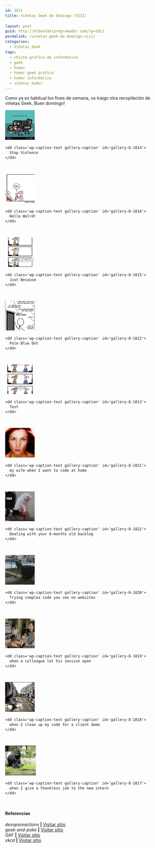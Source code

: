 ```yaml
---
id: 1811
title: Viñetas Geek de Domingo (VIII)

layout: post
guid: http://elbauldelprogramador.com/?p=1811
permalink: /vinetas-geek-de-domingo-viii/
categories:
  - Viñetas Geek
tags:
  - chiste grafico de informatica
  - geek
  - humor
  - humor geek grafico
  - humor informatico
  - viñetas humor
---
```

Como ya es habitual los fines de semana, os traigo otra recopilación de viñetas Geek, Buen domingo!  
  
<!--more-->

  


<div id='gallery-8' class='gallery galleryid-1811 gallery-columns-1 gallery-size-thumbnail'>
  <dl class='gallery-item'>
    <dt class='gallery-icon landscape'>
      <a href='/images/2013/08/Stop-Violence.jpg'><img width="96" height="96" src="/images/2013/08/Stop-Violence-150x150.jpg" class="attachment-thumbnail" alt="Stop Violence" aria-describedby="gallery-8-1814" /></a>
    </dt>
    
    <dd class='wp-caption-text gallery-caption' id='gallery-8-1814'>
      Stop Violence
    </dd>
  </dl>
  
  <br style="clear: both" />
  
  <dl class='gallery-item'>
    <dt class='gallery-icon landscape'>
      <a href='/images/2013/08/facebook_-1810787013.jpg'><img width="96" height="96" src="/images/2013/08/facebook_-1810787013-150x150.jpg" class="attachment-thumbnail" alt="Hello Wolrd!" aria-describedby="gallery-8-1816" /></a>
    </dt>
    
    <dd class='wp-caption-text gallery-caption' id='gallery-8-1816'>
      Hello Wolrd!
    </dd>
  </dl>
  
  <br style="clear: both" />
  
  <dl class='gallery-item'>
    <dt class='gallery-icon portrait'>
      <a href='/images/2013/08/just-because.jpg'><img width="96" height="96" src="/images/2013/08/just-because-150x150.jpg" class="attachment-thumbnail" alt="Just Because" aria-describedby="gallery-8-1815" /></a>
    </dt>
    
    <dd class='wp-caption-text gallery-caption' id='gallery-8-1815'>
      Just Because
    </dd>
  </dl>
  
  <br style="clear: both" />
  
  <dl class='gallery-item'>
    <dt class='gallery-icon portrait'>
      <a href='/images/2013/08/pale_blue_dot.png'><img width="96" height="96" src="/images/2013/08/pale_blue_dot-150x150.png" class="attachment-thumbnail" alt="Pale Blue Dot" aria-describedby="gallery-8-1812" /></a>
    </dt>
    
    <dd class='wp-caption-text gallery-caption' id='gallery-8-1812'>
      Pale Blue Dot
    </dd>
  </dl>
  
  <br style="clear: both" />
  
  <dl class='gallery-item'>
    <dt class='gallery-icon portrait'>
      <a href='/images/2013/08/tdd.jpg'><img width="96" height="96" src="/images/2013/08/tdd-150x150.jpg" class="attachment-thumbnail" alt="Test" aria-describedby="gallery-8-1813" /></a>
    </dt>
    
    <dd class='wp-caption-text gallery-caption' id='gallery-8-1813'>
      Test
    </dd>
  </dl>
  
  <br style="clear: both" />
  
  <dl class='gallery-item'>
    <dt class='gallery-icon landscape'>
      <a href='/images/2013/08/my-wife-when-I-want-to-code-at-home.gif'><img width="96" height="96" src="/images/2013/08/my-wife-when-I-want-to-code-at-home-150x150.gif" class="attachment-thumbnail" alt="my wife when I want to code at home" aria-describedby="gallery-8-1821" /></a>
    </dt>
    
    <dd class='wp-caption-text gallery-caption' id='gallery-8-1821'>
      my wife when I want to code at home
    </dd>
  </dl>
  
  <br style="clear: both" />
  
  <dl class='gallery-item'>
    <dt class='gallery-icon landscape'>
      <a href='/images/2013/08/Dealing-with-your-6-months-old-backlog.gif'><img width="96" height="96" src="/images/2013/08/Dealing-with-your-6-months-old-backlog-150x150.gif" class="attachment-thumbnail" alt="Dealing with your 6-months old backlog" aria-describedby="gallery-8-1822" /></a>
    </dt>
    
    <dd class='wp-caption-text gallery-caption' id='gallery-8-1822'>
      Dealing with your 6-months old backlog
    </dd>
  </dl>
  
  <br style="clear: both" />
  
  <dl class='gallery-item'>
    <dt class='gallery-icon portrait'>
      <a href='/images/2013/08/Trying-complex-code-you-see-on-websites.gif'><img width="96" height="96" src="/images/2013/08/Trying-complex-code-you-see-on-websites-150x150.gif" class="attachment-thumbnail" alt="Trying complex code you see on websites" aria-describedby="gallery-8-1820" /></a>
    </dt>
    
    <dd class='wp-caption-text gallery-caption' id='gallery-8-1820'>
      Trying complex code you see on websites
    </dd>
  </dl>
  
  <br style="clear: both" />
  
  <dl class='gallery-item'>
    <dt class='gallery-icon landscape'>
      <a href='/images/2013/08/when-a-colleague-let-his-session-open.gif'><img width="96" height="96" src="/images/2013/08/when-a-colleague-let-his-session-open-150x150.gif" class="attachment-thumbnail" alt="when a colleague let his session open" aria-describedby="gallery-8-1819" /></a>
    </dt>
    
    <dd class='wp-caption-text gallery-caption' id='gallery-8-1819'>
      when a colleague let his session open
    </dd>
  </dl>
  
  <br style="clear: both" />
  
  <dl class='gallery-item'>
    <dt class='gallery-icon landscape'>
      <a href='/images/2013/08/when-I-clean-up-my-code-for-a-client-demo.gif'><img width="96" height="96" src="/images/2013/08/when-I-clean-up-my-code-for-a-client-demo-150x150.gif" class="attachment-thumbnail" alt="when I clean up my code for a client demo" aria-describedby="gallery-8-1818" /></a>
    </dt>
    
    <dd class='wp-caption-text gallery-caption' id='gallery-8-1818'>
      when I clean up my code for a client demo
    </dd>
  </dl>
  
  <br style="clear: both" />
  
  <dl class='gallery-item'>
    <dt class='gallery-icon landscape'>
      <a href='/images/2013/08/when-I-give-a-thankless-job-to-the-new-intern.gif'><img width="100" height="96" src="/images/2013/08/when-I-give-a-thankless-job-to-the-new-intern-150x144.gif" class="attachment-thumbnail" alt="when I give a thankless job to the new intern" aria-describedby="gallery-8-1817" /></a>
    </dt>
    
    <dd class='wp-caption-text gallery-caption' id='gallery-8-1817'>
      when I give a thankless job to the new intern
    </dd>
  </dl>
  
  <br style="clear: both" />
</div>

#### Referencias

*devopsreactions* **|** <a href="http://devopsreactions.tumblr.com/" target="_blank">Visitar sitio</a>  
*geek-and-poke* **|** <a href="http://geek-and-poke.com/" target="_blank">Visitar sitio</a>  
*GAF* **|** <a href="https://www.facebook.com/comics.gaf" target="_blank">Visitar sitio</a>  
*xkcd* **|** <a href="http://xkcd.com" target="_blank">Visitar sitio</a>

